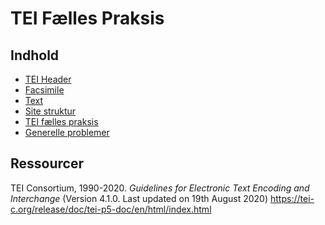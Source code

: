 # TEI Fælles Praksis

## Indhold 

* [TEI Header](tei-header.md)
* [Facsimile](tei-facsimile.md)
* [Text](tei-text.md)
* [Site struktur](tei-site_struktur.md)
* [TEI fælles praksis](TEI.md)
* [Generelle problemer](tei-generelle_problemer.md)

## Ressourcer 

TEI Consortium, 1990-2020. _Guidelines for Electronic Text Encoding and
Interchange_ (Version 4.1.0. Last updated on 19th August 2020)
https://tei-c.org/release/doc/tei-p5-doc/en/html/index.html
